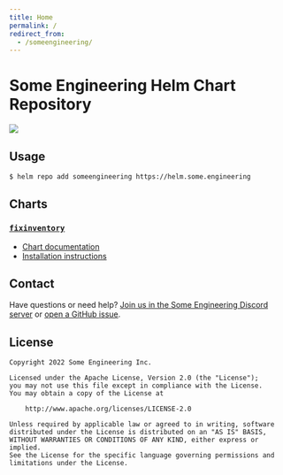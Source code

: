 ```yaml
---
title: Home
permalink: /
redirect_from:
  - /someengineering/
---
```


# Some Engineering Helm Chart Repository

![](https://user-images.githubusercontent.com/2124094/164599444-448f92f1-7a73-4a86-a377-bc650f10e756.png)

## Usage

```bash
$ helm repo add someengineering https://helm.some.engineering
```

## Charts

### [`fixinventory`](./someengineering/fixinventory/README.md)

- [Chart documentation](./someengineering/fixinventory/README.md)
- [Installation instructions](https://inventory.fix.security)

## Contact

Have questions or need help? [Join us in the Some Engineering Discord server](https://discord.gg/someengineering) or [open a GitHub issue](https://github.com/someengineering/helm-charts/issues/new).

## License

```
Copyright 2022 Some Engineering Inc.

Licensed under the Apache License, Version 2.0 (the "License");
you may not use this file except in compliance with the License.
You may obtain a copy of the License at

    http://www.apache.org/licenses/LICENSE-2.0

Unless required by applicable law or agreed to in writing, software
distributed under the License is distributed on an "AS IS" BASIS,
WITHOUT WARRANTIES OR CONDITIONS OF ANY KIND, either express or implied.
See the License for the specific language governing permissions and
limitations under the License.
```
